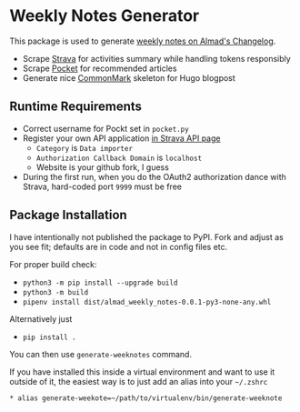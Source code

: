 # Weekly Notes Generator

This package is used to generate [weekly notes on Almad's Changelog](https://almad.blog/tags/weekly-notes/). 

* Scrape [Strava](https://www.strava.com) for activities summary while handling tokens responsibly
* Scrape [Pocket](https://getpocket.com/) for recommended articles
* Generate nice [CommonMark](https://commonmark.org/) skeleton for Hugo blogpost

## Runtime Requirements

* Correct username for Pockt set in `pocket.py`
* Register your own API application [in Strava API page](https://www.strava.com/settings/api)
    * `Category` is `Data importer`
    * `Authorization Callback Domain` is `localhost`
    * Website is your github fork, I guess
* During the first run, when you do the OAuth2 authorization dance with Strava, hard-coded port `9999` must be free

## Package Installation 

I have intentionally not published the package to PyPI. Fork and adjust as you see fit; defaults are in code and not in config files etc.

For proper build check:

* `python3 -m pip install --upgrade build`
* `python3 -m build`
* `pipenv install dist/almad_weekly_notes-0.0.1-py3-none-any.whl`

Alternatively just

* `pip install .`

You can then use `generate-weeknotes` command.

If you have installed this inside a virtual environment and want to use it outside of it, the easiest way is to just add an alias into your `~/.zshrc`

    * alias generate-weekote=~/path/to/virtualenv/bin/generate-weeknote
